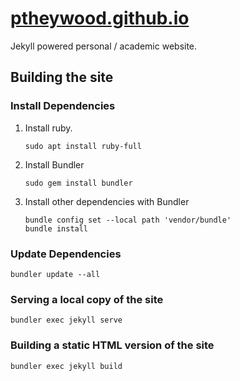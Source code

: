 # [ptheywood.github.io](http://ptheywood.github.io)

Jekyll powered personal / academic website.


## Building the site

### Install Dependencies

1. Install ruby. 
    ```
    sudo apt install ruby-full
    ```
2. Install Bundler
    ```
    sudo gem install bundler
    ```
3. Install other dependencies with Bundler
    ```
    bundle config set --local path 'vendor/bundle'
    bundle install
    ```

### Update Dependencies

```
bundler update --all
```

### Serving a local copy of the site

```
bundler exec jekyll serve
```

### Building a static HTML version of the site

```
bundler exec jekyll build
```
